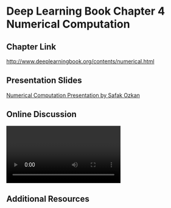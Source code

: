 # Deep Learning Book Chapter 4 Numerical Computation

## Chapter Link

http://www.deeplearningbook.org/contents/numerical.html


## Presentation Slides

[Numerical Computation Presentation by Safak Ozkan](04_numerical.pdf) 


## Online Discussion

<VIDEO>https://youtu.be/Zcfbdqkb0Sw</VIDEO>


## Additional Resources

